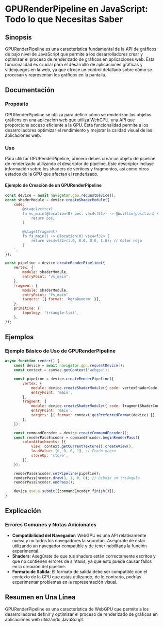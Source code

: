 <!--
Meta Description: # GPURenderPipeline en JavaScript: Todo lo que Necesitas Saber ## Sinopsis GPURenderPipeline es una característica fundamental de la API de gráficos d...
Meta Keywords: que, device, const, gpurenderpipeline, los
-->

# GPURenderPipeline en JavaScript: Todo lo que Necesitas Saber

## Sinopsis
GPURenderPipeline es una característica fundamental de la API de gráficos de bajo nivel de JavaScript que permite a los desarrolladores crear y optimizar el proceso de renderizado de gráficos en aplicaciones web. Esta funcionalidad es crucial para el desarrollo de aplicaciones gráficas y videojuegos en la web, ya que ofrece un control detallado sobre cómo se procesan y representan los gráficos en la pantalla.

## Documentación
### Propósito
GPURenderPipeline se utiliza para definir cómo se renderizan los objetos gráficos en una aplicación web que utiliza WebGPU, una API que proporciona acceso eficiente a la GPU. Esta funcionalidad permite a los desarrolladores optimizar el rendimiento y mejorar la calidad visual de las aplicaciones web.

### Uso
Para utilizar GPURenderPipeline, primero debes crear un objeto de pipeline de renderizado utilizando el descriptor de pipeline. Este descriptor incluye información sobre los shaders de vértices y fragmentos, así como otros estados de la GPU que afectan el renderizado.

#### Ejemplo de Creación de un GPURenderPipeline

```javascript
const device = await navigator.gpu.requestDevice();
const shaderModule = device.createShaderModule({
    code: `
        @stage(vertex)
        fn vs_main(@location(0) pos: vec4<f32>) -> @builtin(position) vec4<f32> {
            return pos;
        }
        
        @stage(fragment)
        fn fs_main() -> @location(0) vec4<f32> {
            return vec4<f32>(1.0, 0.0, 0.0, 1.0); // Color rojo
        }
    `,
});

const pipeline = device.createRenderPipeline({
    vertex: {
        module: shaderModule,
        entryPoint: "vs_main",
    },
    fragment: {
        module: shaderModule,
        entryPoint: "fs_main",
        targets: [{ format: 'bgra8unorm' }],
    },
    primitive: {
        topology: 'triangle-list',
    },
});
```

## Ejemplos
### Ejemplo Básico de Uso de GPURenderPipeline

```javascript
async function render() {
    const device = await navigator.gpu.requestDevice();
    const context = canvas.getContext('webgpu');

    const pipeline = device.createRenderPipeline({
        vertex: {
            module: device.createShaderModule({ code: vertexShaderCode }),
            entryPoint: 'main',
        },
        fragment: {
            module: device.createShaderModule({ code: fragmentShaderCode }),
            entryPoint: 'main',
            targets: [{ format: context.getPreferredFormat(device) }],
        },
    });

    const commandEncoder = device.createCommandEncoder();
    const renderPassEncoder = commandEncoder.beginRenderPass({
        colorAttachments: [{
            view: context.getCurrentTexture().createView(),
            loadValue: [0, 0, 0, 1], // Fondo negro
            storeOp: 'store',
        }],
    });

    renderPassEncoder.setPipeline(pipeline);
    renderPassEncoder.draw(3, 1, 0, 0); // Dibuja un triángulo
    renderPassEncoder.endPass();

    device.queue.submit([commandEncoder.finish()]);
}
```

## Explicación
### Errores Comunes y Notas Adicionales
- **Compatibilidad del Navegador**: WebGPU es una API relativamente nueva y no todos los navegadores la soportan. Asegúrate de estar utilizando un navegador compatible y de tener habilitada la función experimental.
- **Shaders**: Asegúrate de que tus shaders están correctamente escritos y que no contienen errores de sintaxis, ya que esto puede causar fallos en la creación del pipeline.
- **Formato de Salida**: El formato de salida debe ser compatible con el contexto de la GPU que estás utilizando; de lo contrario, podrías experimentar problemas en la representación visual.

## Resumen en Una Línea
GPURenderPipeline es una característica de WebGPU que permite a los desarrolladores definir y optimizar el proceso de renderizado de gráficos en aplicaciones web utilizando JavaScript.